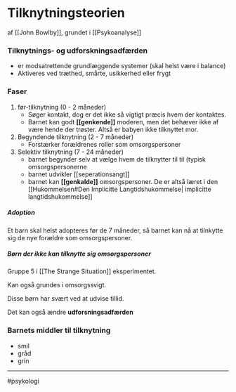 # Tilknytningsteorien
af [[John Bowlby]], grundet i [[Psykoanalyse]]

### Tilknytnings- og udforskningsadfærden
- er modsatrettende grundlæggende systemer (skal helst være i balance)
- Aktiveres ved træthed, smårte, usikkerhed eller frygt

### Faser
1. før-tilknytning (0 - 2 måneder)
	- Søger kontakt, dog er det ikke så vigtigt præcis hvem der kontaktes.
	- Barnet kan godt **[[genkende]]** moderen, men det behæver ikke af være hende der trøster. Altså er babyen ikke tilknyttet mor.
2. Begyndende tilknytning (2 - 7 måneder)
	- Forstærker forældrenes roller som omsorgspersoner
3. Selektiv tilknytning (7 - 24 måneder)
	- barnet begynder selv at vælge hvem de tilknytter til til (typisk omsorgspersonerne
	- barnet udvikler [[seperationsangt]]
	- barnet kan **[[genkalde]]** omsorgspersoner. De er altså læret i den [[Hukommelsen#Den Implicitte Langtidshukommelse| implicitte langtidshukommelse]]

##### Adoption
Et barn skal helst adopteres før de 7 måneder, så barnet kan nå at tilnkytte sig de nye forældre som omsorgspersoner.

##### Børn der ikke kan tilknytte sig omsorgspersoner
Gruppe 5 i [[The Strange Situation]] eksperimentet. 

Kan også grundes i omsorgssvigt.

Disse børn har svært ved at udvise tillid.

Det kan også ændre **udforsningsadfærden**


### Barnets middler til tilknytning
- smil
- gråd
- grin

---
#psykologi 
